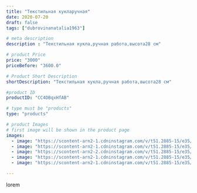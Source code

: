 ```yaml
---
title: "Текстильная кукларучная"
date: 2020-07-20
draft: false
tags: ["dubrovinanatalia1963"]

# meta description
description : "Текстильная кукла,ручная работа,высота28 см"

# product Price
price: "3000"
priceBefore: "3600.0"

# Product Short Description
shortDescription: "Текстильная кукла,ручная работа,высота28 см"

#product ID
productID: "CC4DBqxHfAB"

# type must be "products"
type: "products"

# product Images
# first image will be shown in the product page
images:
  - image: "https://scontent-arn2-1.cdninstagram.com/v/t51.2885-15/e35/109988532_611603093107903_9165879779119016824_n.jpg?se=7&tp=1&_nc_ht=scontent-arn2-1.cdninstagram.com&_nc_cat=107&_nc_ohc=OsxIaHNRxXIAX-gW0oi&ccb=7-4&oh=3275a9f2155add82217fc58b8bb4885c&oe=60833413&ig_cache_key=MjM1NzY0NzcxMTU5NDczMDgyMQ%3D%3D.2-ccb7-4"
  - image: "https://scontent-arn2-1.cdninstagram.com/v/t51.2885-15/e35/109345454_122069685937480_2470475589741803627_n.jpg?se=7&tp=1&_nc_ht=scontent-arn2-1.cdninstagram.com&_nc_cat=104&_nc_ohc=arGR8MYnUpMAX_ekGUt&ccb=7-4&oh=5b3baf459cff97fc2c2fd80ef69370e0&oe=60839271&ig_cache_key=MjM1NzY0NzcxMTYxMTU4NDUyOA%3D%3D.2-ccb7-4"
  - image: "https://scontent-arn2-2.cdninstagram.com/v/t51.2885-15/e35/109439468_2821093181447808_739541748197069069_n.jpg?se=7&tp=1&_nc_ht=scontent-arn2-2.cdninstagram.com&_nc_cat=100&_nc_ohc=Ix7LqLTPeiMAX8BvClb&ccb=7-4&oh=3b42601790aa1c9e051ea42b1d0c1313&oe=60847486&ig_cache_key=MjM1NzY0NzcxMTYyODI0MDIwMg%3D%3D.2-ccb7-4"
  - image: "https://scontent-arn2-1.cdninstagram.com/v/t51.2885-15/e35/109219963_312057080169434_3640363895721503785_n.jpg?se=7&tp=1&_nc_ht=scontent-arn2-1.cdninstagram.com&_nc_cat=102&_nc_ohc=YDXbL-Tp8XUAX9KswDs&ccb=7-4&oh=54b31f92c73555576a548a6594b20233&oe=608243B2&ig_cache_key=MjM1NzY0NzcxMTY0NTE5NjQ2Ng%3D%3D.2-ccb7-4"
  - image: "https://scontent-arn2-1.cdninstagram.com/v/t51.2885-15/e35/108237306_664929264061991_7825713234600559189_n.jpg?se=7&tp=1&_nc_ht=scontent-arn2-1.cdninstagram.com&_nc_cat=111&_nc_ohc=Q61WfxXqMo0AX94lQAy&ccb=7-4&oh=2826b95fbe73b1d94c12f4bc44f59d16&oe=6081BC85&ig_cache_key=MjM1NzY0NzcxMTYzNjc0MTE1MQ%3D%3D.2-ccb7-4"

---
```

lorem
